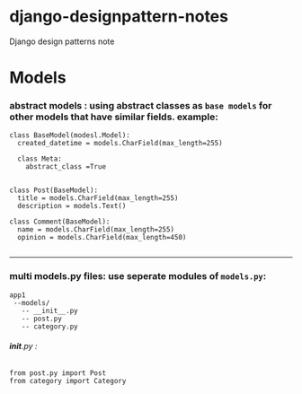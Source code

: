 # django-designpattern-notes
Django design patterns note

# Models
### abstract models : using abstract classes as  `base models` for other models that have similar fields. example:
```
class BaseModel(modesl.Model):
  created_datetime = models.CharField(max_length=255)
  
  class Meta:
    abstract_class =True
    
    
class Post(BaseModel):
  title = models.CharField(max_length=255)
  description = models.Text()
  
class Comment(BaseModel):
  name = models.CharField(max_length=255)
  opinion = models.CharField(max_length=450)
  
```
---

### multi models.py files: use seperate modules of `models.py`:  
```
app1
 --models/
   -- __init__.py
   -- post.py
   -- category.py
```
###### __init__.py :
```
from post.py import Post
from category import Category

```

